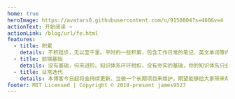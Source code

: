 ```yaml
---
home: true
heroImage: https://avatars0.githubusercontent.com/u/9150804?s=460&v=4
actionText: 开始阅读 →
actionLink: /blog/url/fe.html
features:
  - title: 积累
    details: 不积跬步，无以至千里。平时的一些积累，包含工作日常的笔记、英文单词等内容。
  - title: 前端基础
    details: 没有基础，何来进阶。知识体系环环相扣，没有夯实的基础，你的知识体系只会是漏洞百出，只懂表面，不懂原理，会做一题，稍稍变动又不会做了。
  - title: 日常迭代
    details: 本博客今日起将会持续更新，当做一个长期项目来维护，期望能够给大家带来帮助。
footer: MIT Licensed | Copyright © 2019-present james9527
---
```

